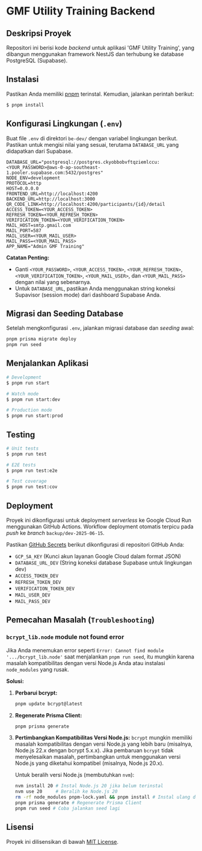 # GMF Utility Training Backend

## Deskripsi Proyek

Repositori ini berisi kode *backend* untuk aplikasi 'GMF Utility Training', yang dibangun menggunakan framework NestJS dan terhubung ke database PostgreSQL (Supabase).

## Instalasi

Pastikan Anda memiliki [pnpm](https://pnpm.io/installation) terinstal. Kemudian, jalankan perintah berikut:

```bash
$ pnpm install
```

## Konfigurasi Lingkungan (`.env`)

Buat file `.env` di direktori `be-dev/` dengan variabel lingkungan berikut. Pastikan untuk mengisi nilai yang sesuai, terutama `DATABASE_URL` yang didapatkan dari Supabase.

```
DATABASE_URL="postgresql://postgres.ckyobbobvftqziemlccu:<YOUR_PASSWORD>@aws-0-ap-southeast-1.pooler.supabase.com:5432/postgres"
NODE_ENV=development
PROTOCOL=http
HOST=0.0.0.0
FRONTEND_URL=http://localhost:4200
BACKEND_URL=http://localhost:3000
QR_CODE_LINK=http://localhost:4200/participants/{id}/detail
ACCESS_TOKEN=<YOUR_ACCESS_TOKEN>
REFRESH_TOKEN=<YOUR_REFRESH_TOKEN>
VERIFICATION_TOKEN=<YOUR_VERIFICATION_TOKEN>
MAIL_HOST=smtp.gmail.com
MAIL_PORT=587
MAIL_USER=<YOUR_MAIL_USER>
MAIL_PASS=<YOUR_MAIL_PASS>
APP_NAME="Admin GMF Training"
```

**Catatan Penting:**
*   Ganti `<YOUR_PASSWORD>`, `<YOUR_ACCESS_TOKEN>`, `<YOUR_REFRESH_TOKEN>`, `<YOUR_VERIFICATION_TOKEN>`, `<YOUR_MAIL_USER>`, dan `<YOUR_MAIL_PASS>` dengan nilai yang sebenarnya.
*   Untuk `DATABASE_URL`, pastikan Anda menggunakan string koneksi Supavisor (session mode) dari dashboard Supabase Anda.

## Migrasi dan Seeding Database

Setelah mengkonfigurasi `.env`, jalankan migrasi database dan *seeding* awal:

```bash
pnpm prisma migrate deploy
pnpm run seed
```

## Menjalankan Aplikasi

```bash
# Development
$ pnpm run start

# Watch mode
$ pnpm run start:dev

# Production mode
$ pnpm run start:prod
```

## Testing

```bash
# Unit tests
$ pnpm run test

# E2E tests
$ pnpm run test:e2e

# Test coverage
$ pnpm run test:cov
```

## Deployment

Proyek ini dikonfigurasi untuk deployment *serverless* ke Google Cloud Run menggunakan GitHub Actions. Workflow deployment otomatis terpicu pada *push* ke *branch* `backup/dev-2025-06-15`.

Pastikan [GitHub Secrets](https://docs.github.com/en/actions/security-guides/encrypted-secrets) berikut dikonfigurasi di repositori GitHub Anda:
*   `GCP_SA_KEY` (Kunci akun layanan Google Cloud dalam format JSON)
*   `DATABASE_URL_DEV` (String koneksi database Supabase untuk lingkungan dev)
*   `ACCESS_TOKEN_DEV`
*   `REFRESH_TOKEN_DEV`
*   `VERIFICATION_TOKEN_DEV`
*   `MAIL_USER_DEV`
*   `MAIL_PASS_DEV`

## Pemecahan Masalah (`Troubleshooting`)

### `bcrypt_lib.node` module not found error

Jika Anda menemukan error seperti `Error: Cannot find module '.../bcrypt_lib.node'` saat menjalankan `pnpm run seed`, itu mungkin karena masalah kompatibilitas dengan versi Node.js Anda atau instalasi `node_modules` yang rusak.

**Solusi:**

1.  **Perbarui bcrypt:**
    ```bash
    pnpm update bcrypt@latest
    ```
2.  **Regenerate Prisma Client:**
    ```bash
    pnpm prisma generate
    ```
3.  **Pertimbangkan Kompatibilitas Versi Node.js:**
    `bcrypt` mungkin memiliki masalah kompatibilitas dengan versi Node.js yang lebih baru (misalnya, Node.js 22.x dengan bcrypt 5.x.x). Jika pembaruan `bcrypt` tidak menyelesaikan masalah, pertimbangkan untuk menggunakan versi Node.js yang diketahui kompatibel (misalnya, Node.js 20.x).

    Untuk beralih versi Node.js (membutuhkan `nvm`):
    ```bash
    nvm install 20 # Instal Node.js 20 jika belum terinstal
    nvm use 20     # Beralih ke Node.js 20
    rm -rf node_modules pnpm-lock.yaml && pnpm install # Instal ulang dependensi
    pnpm prisma generate # Regenerate Prisma Client
    pnpm run seed # Coba jalankan seed lagi
    ```

## Lisensi

Proyek ini dilisensikan di bawah [MIT License](LICENSE).
